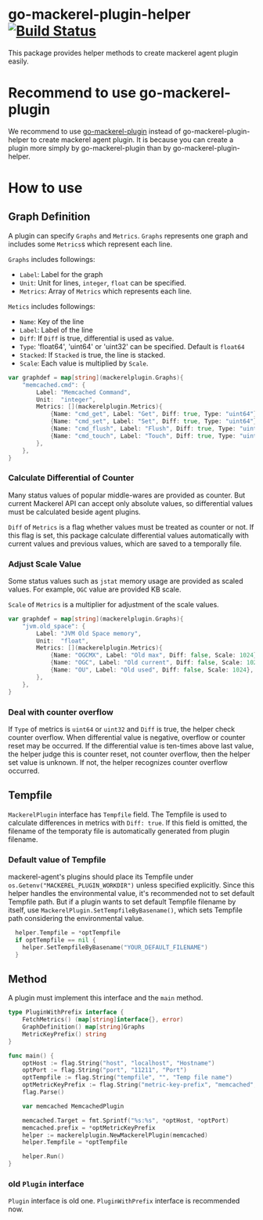 go-mackerel-plugin-helper [![Build Status](https://github.com/mackerelio/go-mackerel-plugin-helper/workflows/Build/badge.svg?branch=master)](https://github.com/mackerelio/go-mackerel-plugin-helper/actions?workflow=Build)
==================

This package provides helper methods to create mackerel agent plugin easily.

Recommend to use go-mackerel-plugin
===================================

We recommend to use [go-mackerel-plugin](https://github.com/mackerelio/go-mackerel-plugin) instead of go-mackerel-plugin-helper to create mackerel agent plugin.  It is because you can create a plugin more simply by go-mackerel-plugin than by go-mackerel-plugin-helper.

How to use
==========

## Graph Definition

A plugin can specify `Graphs` and `Metrics`.
`Graphs` represents one graph and includes some `Metrics`s which represent each line.

`Graphs` includes followings:

- `Label`: Label for the graph
- `Unit`: Unit for lines, `integer`, `float` can be specified.
- `Metrics`: Array of `Metrics` which represents each line.

`Metics` includes followings:

- `Name`: Key of the line
- `Label`: Label of the line
- `Diff`: If `Diff` is true, differential is used as value.
- `Type`: 'float64', 'uint64' or 'uint32' can be specified. Default is `float64`
- `Stacked`: If `Stacked` is true, the line is stacked.
- `Scale`: Each value is multiplied by `Scale`.

```go
var graphdef = map[string](mackerelplugin.Graphs){
	"memcached.cmd": {
		Label: "Memcached Command",
		Unit:  "integer",
		Metrics: [](mackerelplugin.Metrics){
			{Name: "cmd_get", Label: "Get", Diff: true, Type: "uint64"},
			{Name: "cmd_set", Label: "Set", Diff: true, Type: "uint64"},
			{Name: "cmd_flush", Label: "Flush", Diff: true, Type: "uint64"},
			{Name: "cmd_touch", Label: "Touch", Diff: true, Type: "uint64"},
		},
	},
}
```

### Calculate Differential of Counter

Many status values of popular middle-wares are provided as counter.
But current Mackerel API can accept only absolute values, so differential values must be calculated beside agent plugins.

`Diff` of `Metrics` is a flag whether values must be treated as counter or not.
If this flag is set, this package calculate differential values automatically with current values and previous values, which are saved to a temporally file.

### Adjust Scale Value

Some status values such as `jstat` memory usage are provided as scaled values.
For example, `OGC` value are provided KB scale.

`Scale` of `Metrics` is a multiplier for adjustment of the scale values.

```go
var graphdef = map[string](mackerelplugin.Graphs){
    "jvm.old_space": {
        Label: "JVM Old Space memory",
        Unit:  "float",
        Metrics: [](mackerelplugin.Metrics){
            {Name: "OGCMX", Label: "Old max", Diff: false, Scale: 1024},
            {Name: "OGC", Label: "Old current", Diff: false, Scale: 1024},
            {Name: "OU", Label: "Old used", Diff: false, Scale: 1024},
        },
    },
}
```

### Deal with counter overflow

If `Type` of metrics is `uint64` or `uint32` and `Diff` is true, the helper check counter overflow.
When differential value is negative, overflow or counter reset may be occurred.
If the differential value is ten-times above last value, the helper judge this is counter reset, not counter overflow, then the helper set value is unknown. If not, the helper recognizes counter overflow occurred.

## Tempfile

`MackerelPlugin` interface has `Tempfile` field. The Tempfile is used to calculate differences in metrics with `Diff: true`.
If this field is omitted, the filename of the temporaty file is automatically generated from plugin filename.

### Default value of Tempfile

mackerel-agent's plugins should place its Tempfile under `os.Getenv("MACKEREL_PLUGIN_WORKDIR")` unless specified explicitly.
Since this helper handles the environmental value, it's recommended not to set default Tempfile path.
But if a plugin wants to set default Tempfile filename by itself, use `MackerelPlugin.SetTempfileByBasename()`, which sets Tempfile path considering the environmental value.

```go
  helper.Tempfile = *optTempfile
  if optTempfile == nil {
    helper.SetTempfileByBasename("YOUR_DEFAULT_FILENAME")
  }
```

## Method

A plugin must implement this interface and the `main` method.

```go
type PluginWithPrefix interface {
	FetchMetrics() (map[string]interface{}, error)
	GraphDefinition() map[string]Graphs
	MetricKeyPrefix() string
}
```

```go
func main() {
	optHost := flag.String("host", "localhost", "Hostname")
	optPort := flag.String("port", "11211", "Port")
	optTempfile := flag.String("tempfile", "", "Temp file name")
    optMetricKeyPrefix := flag.String("metric-key-prefix", "memcached", "Metric Key Prefix")
	flag.Parse()

	var memcached MemcachedPlugin

	memcached.Target = fmt.Sprintf("%s:%s", *optHost, *optPort)
    memcached.prefix = *optMetricKeyPrefix
	helper := mackerelplugin.NewMackerelPlugin(memcached)
	helper.Tempfile = *optTempfile

	helper.Run()
}
```

### old `Plugin` interface

`Plugin` interface is old one. `PluginWithPrefix` interface is recommended now.
